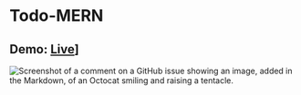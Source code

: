 # Todo-MERN

## Demo: [Live](https://todo-list-steel-eight-22.vercel.app/login)]

![Screenshot of a comment on a GitHub issue showing an image, added in the Markdown, of an Octocat smiling and raising a tentacle.](https://myoctocat.com/assets/images/base-octocat.svg)
